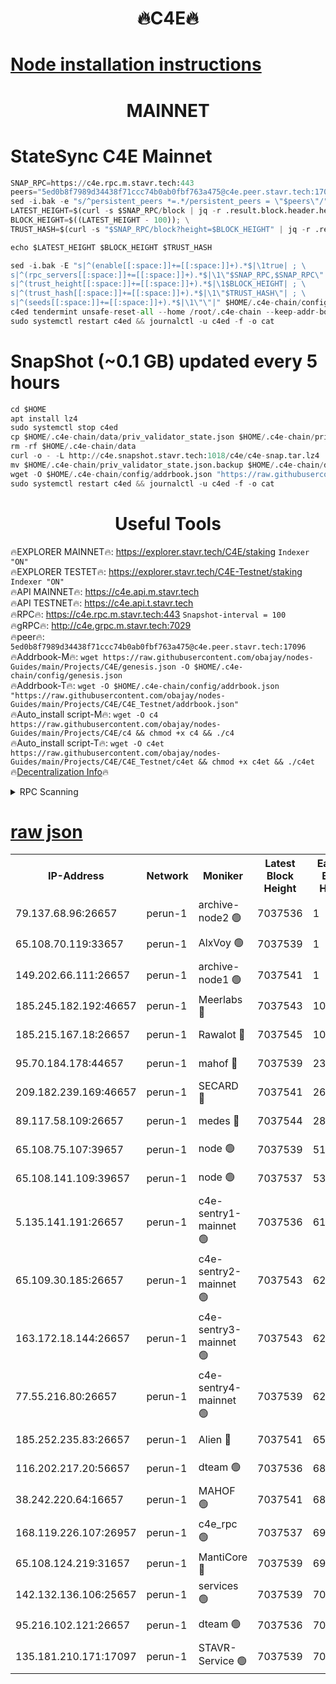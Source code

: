 <h1 align="center"> 🔥C4E🔥</h1>

[Node installation instructions](https://github.com/obajay/nodes-Guides/tree/main/Projects/C4E)
=

<h1 align="center"> MAINNET</h1>

# StateSync C4E Mainnet
```python
SNAP_RPC=https://c4e.rpc.m.stavr.tech:443
peers="5ed0b8f7989d34438f71ccc74b0ab0fbf763a475@c4e.peer.stavr.tech:17096"
sed -i.bak -e "s/^persistent_peers *=.*/persistent_peers = \"$peers\"/" $HOME/.c4e-chain/config/config.toml
LATEST_HEIGHT=$(curl -s $SNAP_RPC/block | jq -r .result.block.header.height); \
BLOCK_HEIGHT=$((LATEST_HEIGHT - 100)); \
TRUST_HASH=$(curl -s "$SNAP_RPC/block?height=$BLOCK_HEIGHT" | jq -r .result.block_id.hash)

echo $LATEST_HEIGHT $BLOCK_HEIGHT $TRUST_HASH

sed -i.bak -E "s|^(enable[[:space:]]+=[[:space:]]+).*$|\1true| ; \
s|^(rpc_servers[[:space:]]+=[[:space:]]+).*$|\1\"$SNAP_RPC,$SNAP_RPC\"| ; \
s|^(trust_height[[:space:]]+=[[:space:]]+).*$|\1$BLOCK_HEIGHT| ; \
s|^(trust_hash[[:space:]]+=[[:space:]]+).*$|\1\"$TRUST_HASH\"| ; \
s|^(seeds[[:space:]]+=[[:space:]]+).*$|\1\"\"|" $HOME/.c4e-chain/config/config.toml
c4ed tendermint unsafe-reset-all --home /root/.c4e-chain --keep-addr-book
sudo systemctl restart c4ed && journalctl -u c4ed -f -o cat
```
# SnapShot (~0.1 GB) updated every 5 hours
```python
cd $HOME
apt install lz4
sudo systemctl stop c4ed
cp $HOME/.c4e-chain/data/priv_validator_state.json $HOME/.c4e-chain/priv_validator_state.json.backup
rm -rf $HOME/.c4e-chain/data
curl -o - -L http://c4e.snapshot.stavr.tech:1018/c4e/c4e-snap.tar.lz4 | lz4 -c -d - | tar -x -C $HOME/.c4e-chain --strip-components 2
mv $HOME/.c4e-chain/priv_validator_state.json.backup $HOME/.c4e-chain/data/priv_validator_state.json
wget -O $HOME/.c4e-chain/config/addrbook.json "https://raw.githubusercontent.com/obajay/nodes-Guides/main/Projects/C4E/addrbook.json"
sudo systemctl restart c4ed && journalctl -u c4ed -f -o cat
```
 <h1 align="center"> Useful Tools</h1>

🔥EXPLORER MAINNET🔥:  https://explorer.stavr.tech/C4E/staking            `Indexer "ON"` \
🔥EXPLORER TESTET🔥:   https://explorer.stavr.tech/C4E-Testnet/staking     `Indexer "ON"` \
🔥API MAINNET🔥:       https://c4e.api.m.stavr.tech \
🔥API TESTNET🔥:       https://c4e.api.t.stavr.tech \
🔥RPC🔥:               https://c4e.rpc.m.stavr.tech:443                  `Snapshot-interval = 100` \
🔥gRPC🔥:              http://c4e.grpc.m.stavr.tech:7029 \
🔥peer🔥:              `5ed0b8f7989d34438f71ccc74b0ab0fbf763a475@c4e.peer.stavr.tech:17096` \
🔥Addrbook-M🔥:    ```wget https://raw.githubusercontent.com/obajay/nodes-Guides/main/Projects/C4E/genesis.json -O $HOME/.c4e-chain/config/genesis.json``` \
🔥Addrbook-T🔥:    ```wget -O $HOME/.c4e-chain/config/addrbook.json "https://raw.githubusercontent.com/obajay/nodes-Guides/main/Projects/C4E/C4E_Testnet/addrbook.json"``` \
🔥Auto_install script-M🔥: ```wget -O c4 https://raw.githubusercontent.com/obajay/nodes-Guides/main/Projects/C4E/c4 && chmod +x c4 && ./c4``` \
🔥Auto_install script-T🔥: ```wget -O c4et https://raw.githubusercontent.com/obajay/nodes-Guides/main/Projects/C4E/C4E_Testnet/c4et && chmod +x c4et && ./c4et``` \
🔥[Decentralization Info](https://github.com/obajay/StateSync-snapshots/tree/main/Projects/C4E/Decentralization)🔥




<details>
<summary>RPC Scanning</summary>

<h2 align="center"> We scan nodes in real time every 4 hours. And we provide the final result of RPC endpoints.
We cannot influence the operation of these nodes in any way. </h2>


```python
If Voting Power is higher than 0 --> then the Node is a validator of the network and may be subject to attack and be a potential threat to the chain.
```
```python
We marked such validators with a red symbol
```

</details>

[raw json](https://rpc-check.c4e.stavr.tech/c4e/rpc-c4e-result.json)
=



<table><tr><th>IP-Address</th><th>Network</th><th>Moniker</th><th>Latest Block Height</th><th>Earliest Block Height</th><th>Catching Up</th><th>Tx Index</th><th>Voting Power</th><th>Scan Time</th></tr><tr><td>79.137.68.96:26657</td><td>perun-1</td><td>archive-node2 🟢</td><td>7037536</td><td>1</td><td>False</td><td>on</td><td>0</td><td>2024-02-05T03:14:36.106602689UTC</td></tr><tr><td>65.108.70.119:33657</td><td>perun-1</td><td>AlxVoy 🟢</td><td>7037539</td><td>1</td><td>False</td><td>on</td><td>0</td><td>2024-02-05T03:14:50.851466598UTC</td></tr><tr><td>149.202.66.111:26657</td><td>perun-1</td><td>archive-node1 🟢</td><td>7037541</td><td>1</td><td>False</td><td>on</td><td>0</td><td>2024-02-05T03:15:07.334149012UTC</td></tr><tr><td>185.245.182.192:46657</td><td>perun-1</td><td>Meerlabs 🔴</td><td>7037543</td><td>1051501</td><td>False</td><td>on</td><td>527310</td><td>2024-02-05T03:15:14.693243441UTC</td></tr><tr><td>185.215.167.18:26657</td><td>perun-1</td><td>Rawalot 🔴</td><td>7037545</td><td>1090501</td><td>False</td><td>on</td><td>701423</td><td>2024-02-05T03:15:27.098831356UTC</td></tr><tr><td>95.70.184.178:44657</td><td>perun-1</td><td>mahof 🔴</td><td>7037539</td><td>2342001</td><td>False</td><td>off</td><td>1865533</td><td>2024-02-05T03:14:49.982039406UTC</td></tr><tr><td>209.182.239.169:46657</td><td>perun-1</td><td>SECARD 🔴</td><td>7037541</td><td>2616101</td><td>False</td><td>off</td><td>1136703</td><td>2024-02-05T03:15:02.531831827UTC</td></tr><tr><td>89.117.58.109:26657</td><td>perun-1</td><td>medes 🔴</td><td>7037544</td><td>2826001</td><td>False</td><td>off</td><td>1484927</td><td>2024-02-05T03:15:22.201621432UTC</td></tr><tr><td>65.108.75.107:39657</td><td>perun-1</td><td>node 🟢</td><td>7037539</td><td>5198801</td><td>False</td><td>on</td><td>0</td><td>2024-02-05T03:14:53.464527583UTC</td></tr><tr><td>65.108.141.109:39657</td><td>perun-1</td><td>node 🟢</td><td>7037537</td><td>5303301</td><td>False</td><td>on</td><td>0</td><td>2024-02-05T03:14:38.758284029UTC</td></tr><tr><td>5.135.141.191:26657</td><td>perun-1</td><td>c4e-sentry1-mainnet 🟢</td><td>7037536</td><td>6198001</td><td>False</td><td>on</td><td>0</td><td>2024-02-05T03:14:35.194259903UTC</td></tr><tr><td>65.109.30.185:26657</td><td>perun-1</td><td>c4e-sentry2-mainnet 🟢</td><td>7037543</td><td>6238301</td><td>False</td><td>on</td><td>0</td><td>2024-02-05T03:15:14.370677250UTC</td></tr><tr><td>163.172.18.144:26657</td><td>perun-1</td><td>c4e-sentry3-mainnet 🟢</td><td>7037543</td><td>6239001</td><td>False</td><td>on</td><td>0</td><td>2024-02-05T03:15:15.577344020UTC</td></tr><tr><td>77.55.216.80:26657</td><td>perun-1</td><td>c4e-sentry4-mainnet 🟢</td><td>7037539</td><td>6241001</td><td>False</td><td>on</td><td>0</td><td>2024-02-05T03:14:50.404422406UTC</td></tr><tr><td>185.252.235.83:26657</td><td>perun-1</td><td>Alien 🔴</td><td>7037541</td><td>6502501</td><td>False</td><td>on</td><td>1136761</td><td>2024-02-05T03:15:07.812526175UTC</td></tr><tr><td>116.202.217.20:56657</td><td>perun-1</td><td>dteam 🟢</td><td>7037536</td><td>6800901</td><td>False</td><td>on</td><td>0</td><td>2024-02-05T03:14:35.431697263UTC</td></tr><tr><td>38.242.220.64:16657</td><td>perun-1</td><td>MAHOF 🟢</td><td>7037541</td><td>6885501</td><td>False</td><td>on</td><td>0</td><td>2024-02-05T03:15:05.018294075UTC</td></tr><tr><td>168.119.226.107:26957</td><td>perun-1</td><td>c4e_rpc 🟢</td><td>7037537</td><td>6937537</td><td>False</td><td>on</td><td>0</td><td>2024-02-05T03:14:43.065941182UTC</td></tr><tr><td>65.108.124.219:31657</td><td>perun-1</td><td>MantiCore 🔴</td><td>7037539</td><td>6937539</td><td>False</td><td>off</td><td>193356</td><td>2024-02-05T03:14:49.566130040UTC</td></tr><tr><td>142.132.136.106:25657</td><td>perun-1</td><td>services 🟢</td><td>7037539</td><td>7012001</td><td>False</td><td>on</td><td>0</td><td>2024-02-05T03:14:53.119067306UTC</td></tr><tr><td>95.216.102.121:26657</td><td>perun-1</td><td>dteam 🟢</td><td>7037536</td><td>7029001</td><td>False</td><td>on</td><td>0</td><td>2024-02-05T03:14:35.756258484UTC</td></tr><tr><td>135.181.210.171:17097</td><td>perun-1</td><td>STAVR-Service 🟢</td><td>7037539</td><td>7035601</td><td>False</td><td>on</td><td>0</td><td>2024-02-05T03:14:53.911600920UTC</td></tr></table>
